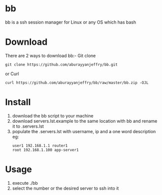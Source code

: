 # bb
bb is a ssh session manager for Linux or any OS which has bash

# Download
There are 2 ways to download bb:-
Git clone
   ```
   git clone https://github.com/aburayyanjeffry/bb.git
   ```
or
Curl
  ```
  curl https://github.com/aburayyanjeffry/bb/raw/master/bb.zip -OJL
  ```
# Install
1. download the bb script to your machine
2. download servers.lst.example to the same location with bb and rename it to .servers.lst
3. populate the .servers.lst with username, ip and a one word description
   eg:
   ```
   user1 192.168.1.1 router1
   root 192.168.1.100 app-server1
   ```
# Usage
1. execute ./bb
2. select the number or the desired server to ssh into it




   
   
